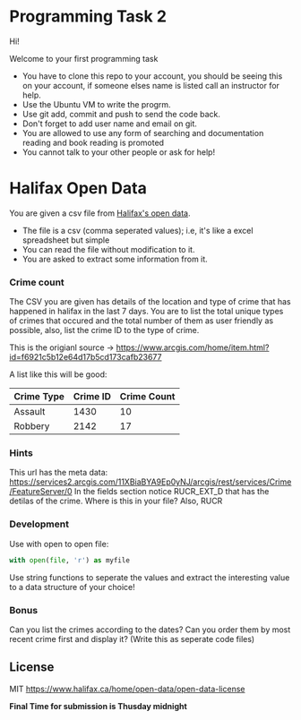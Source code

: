 # Programming Task 2

Hi!

Welcome to your first programming task 
  - You have to clone this repo to your account, you should be seeing this on your account, if someone elses name is listed call an instructor for help.
  - Use the Ubuntu VM to write the progrm.
  - Use git add, commit and push to send the code back. 
  - Don't forget to add user name and email on git. 
  - You are allowed to use any form of searching and documentation reading and book reading is promoted
  - You cannot talk to your other people or ask for help!

# Halifax Open Data

You are given a csv file from [Halifax's open data](https://www.halifax.ca/home/open-data). 

  - The file is a csv (comma seperated values); i.e, it's like a excel spreadsheet but simple
  - You can read the file without modification to it.
  - You are asked to extract some information from it. 

### Crime count

The CSV you are given has details of the location and type of crime that has happened in halifax in the last 7 days. You are to list the total unique types of crimes that occured and the total number of them as user friendly as possible, also, list the crime ID to the type of crime.

This is the origianl source  -> https://www.arcgis.com/home/item.html?id=f6921c5b12e64d17b5cd173cafb23677

A list like this will be good: 

| Crime Type  | Crime ID  | Crime Count |
| ------ | ------ |------ |
| Assault | 1430 |10 |
| Robbery | 2142 |17 |

### Hints
This url has the meta data: https://services2.arcgis.com/11XBiaBYA9Ep0yNJ/arcgis/rest/services/Crime/FeatureServer/0
In the fields section notice RUCR_EXT_D that has the detilas of the crime. Where is this in your file?
Also, RUCR

### Development

Use with open to open file:
```py
with open(file, 'r') as myfile
```
Use string functions to seperate the values and extract the interesting value to a data structure of your choice!

### Bonus

Can you list the crimes according to the dates? Can you order them by most recent crime first and display it? (Write this as seperate code files)

License
----

MIT
https://www.halifax.ca/home/open-data/open-data-license


**Final Time for submission is Thusday midnight**


